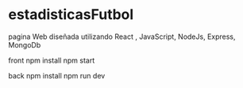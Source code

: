 # estadisticasFutbol
pagina Web diseñada utilizando React , JavaScript, NodeJs, Express, MongoDb 

front
npm install
npm start

back
npm install
npm run dev
